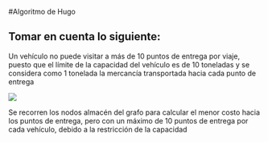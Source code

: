 #Algoritmo de Hugo
## Tomar en cuenta lo siguiente:
Un vehículo no puede visitar a más de 10 puntos de entrega por viaje, puesto que el límite de la capacidad del vehículo es de 10 toneladas y se considera como 1 tonelada la mercancía transportada hacia cada punto de entrega

![](https://i.imgur.com/F6SO9bx.jpg)

Se recorren los nodos almacén del grafo para calcular el menor costo hacia los puntos de entrega, pero con un máximo de 10 puntos de entrega por cada vehículo, debido a la restricción de la capacidad
